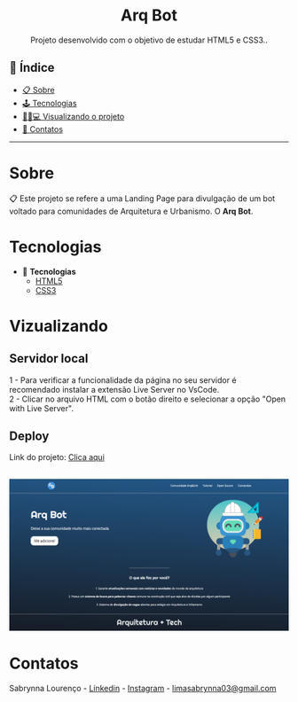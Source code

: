 <h1 align="center"> Arq Bot </h1>
<p align="center"> Projeto desenvolvido com o objetivo de estudar HTML5 e CSS3.. </p>

## 📕 Índice

- [📋 Sobre](#Sobre)
- [🕹 Tecnologias](#Tecnologias)
- [👩🏻💻 Visualizando o projeto](#Visualizando)
- [📲 Contatos](#Contatos)

<hr>


# Sobre

<p align="left"> 📋 Este projeto se refere a uma Landing Page para divulgação de um bot voltado para comunidades de Arquitetura e Urbanismo. O <b>Arq Bot</b>. </p>

# Tecnologias

- 🧩 **Tecnologias**
  - [HTML5](https://developer.mozilla.org/pt-BR/docs/Web/HTML)
  - [CSS3](https://developer.mozilla.org/pt-BR/docs/Web/CSS)

# Vizualizando

## Servidor local

  1 - Para verificar a funcionalidade da página no seu servidor é recomendado instalar a extensão Live Server no VsCode. <br> 2 - Clicar no arquivo HTML com o botão direito e selecionar a opção "Open with Live Server".

## Deploy 

Link do projeto: [Clica aqui](https://arqbot.netlify.app/)

<br>

<img src='./img/interface.png'>

# Contatos

Sabrynna Lourenço - [Linkedin](https://www.linkedin.com/in/sabrynna-lourenco/) - [Instagram](https://www.instagram.com/sabrynna.ln/) - limasabrynna03@gmail.com
